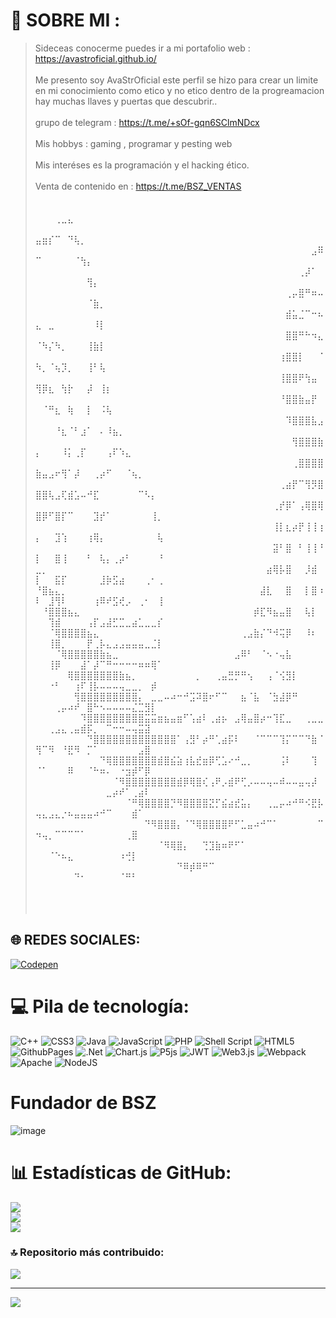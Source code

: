 # 💫 SOBRE MI :
> Sideceas conocerme puedes ir a mi portafolio web : https://avastroficial.github.io/
<br></br>
  Me presento soy AvaStrOficial este perfil se hizo para crear un limite en mi conocimiento como etico y no etico dentro de la progreamacion hay muchas llaves y puertas que descubrir..
  ⠀ <br></br>
grupo de telegram : https://t.me/+sOf-gqn6SClmNDcx
   <br></br>
Mis hobbys : gaming , programar y pesting web
<br></br>
Mis interéses es la programación y el hacking ético.
 <br></br>
Venta de contenido en : https://t.me/BSZ_VENTAS
<br></br>
⠀⠀⠀⠀⠀⠀⠀⠀⠀⠀⠀⠀⠀⠀⠀⠀⠀⠀⠀⠀⠀⠀⠀⠀⠀⠀⠀⠀⠀⠀⠀⠀⠀⠀⠀⠀⠀⠀⠀⠀⠀⠀⠀⠀⠀⠀⠀⠀⢀⣀⣄⠀⠀⠀⠀⠀⠀⠀⠀⠀⠀⠀⠀⠀⠀
⠀⠀⠀⠀⠀⠀⠀⠀⠀⠀⠀⠀⠀⠀⠀⠀⠀⠀⠀⠀⠀⠀⠀⠀⠀⠀⠀⠀⠀⠀⠀⠀⠀⠀⠀⠀⠀⠀⠀⠀⠀⠀⠀⠀⠀⣤⣶⡎⠉⠀⠙⢧⡀⠀⠀⠀⠀⠀⠀⠀⠀⠀⠀⠀⠀
⠀⠀⠀⠀⠀⠀⠀⠀⠀⠀⠀⠀⠀⠀⠀⠀⠀⠀⠀⠀⠀⠀⠀⠀⠀⠀⠀⠀⠀⠀⠀⠀⠀⠀⠀⠀⠀⠀⠀⠀⠀⠀⠀⣠⠿⠉⠀⠀⠀⠀⠀⠈⢳⡄⠀⠀⠀⠀⠀⠀⠀⠀⠀⠀⠀
⠀⠀⠀⠀⠀⠀⠀⠀⠀⠀⠀⠀⠀⠀⠀⠀⠀⠀⠀⠀⠀⠀⠀⠀⠀⠀⠀⠀⠀⠀⠀⠀⠀⠀⠀⠀⠀⠀⠀⠀⠀⢀⡼⠁⠀⠀⠀⠀⠀⠀⠀⠀⠀⢻⡄⠀⠀⠀⠀⠀⠀⠀⠀⠀⠀
⠀⠀⠀⠀⠀⠀⠀⠀⠀⠀⠀⠀⠀⠀⠀⠀⠀⠀⠀⠀⠀⠀⠀⠀⠀⠀⠀⠀⠀⠀⠀⠀⠀⠀⠀⠀⠀⠀⠀⢀⡤⣿⠛⠶⠤⠀⠀⠀⠀⠀⠀⠀⠀⠈⣷⡀⠀⠀⠀⠀⠀⠀⠀⠀⠀
⠀⠀⠀⠀⠀⠀⠀⠀⠀⠀⠀⠀⠀⠀⠀⠀⠀⠀⠀⠀⠀⠀⠀⠀⠀⠀⠀⠀⠀⠀⠀⠀⠀⠀⠀⠀⠀⠀⠀⣾⣥⣈⠉⠒⠦⣄⠀⣀⠀⠀⠀⠀⠀⠀⠸⡇⠀⠀⠀⠀⠀⠀⠀⠀⠀
⠀⠀⠀⠀⠀⠀⠀⠀⠀⠀⠀⠀⠀⠀⠀⠀⠀⠀⠀⠀⠀⠀⠀⠀⠀⠀⠀⠀⠀⠀⠀⠀⠀⠀⠀⠀⠀⠀⠀⣿⣿⠛⠓⠲⣄⠈⠳⡌⠳⡀⠀⠀⠀⢸⣷⡇⠀⠀⠀⠀⠀⠀⠀⠀⠀
⠀⠀⠀⠀⠀⠀⠀⠀⠀⠀⠀⠀⠀⠀⠀⠀⠀⠀⠀⠀⠀⠀⠀⠀⠀⠀⠀⠀⠀⠀⠀⠀⠀⠀⠀⠀⠀⠀⢰⣿⣿⡇⠀⠀⠈⠳⡀⠈⢦⡹⡀⠀⠀⢸⠃⢧⠀⠀⠀⠀⠀⠀⠀⠀⠀
⠀⠀⠀⠀⠀⠀⠀⠀⠀⠀⠀⠀⠀⠀⠀⠀⠀⠀⠀⠀⠀⠀⠀⠀⠀⠀⠀⠀⠀⠀⠀⠀⠀⠀⠀⠀⠀⠀⢸⣿⣿⠟⢳⣤⠀⢻⡿⣆⠀⢳⡗⠀⠀⡼⠀⢸⡆⠀⠀⠀⠀⠀⠀⠀⠀
⠀⠀⠀⠀⠀⠀⠀⠀⠀⠀⠀⠀⠀⠀⠀⠀⠀⠀⠀⠀⠀⠀⠀⠀⠀⠀⠀⠀⠀⠀⠀⠀⠀⠀⠀⠀⠀⠀⠘⣿⣿⣷⣤⡟⠀⠀⠈⠛⣆⠀⢷⠀⠀⡇⠀⠨⢧⠀⠀⠀⠀⠀⠀⠀⠀
⠀⠀⠀⠀⠀⠀⠀⠀⠀⠀⠀⠀⠀⠀⠀⠀⠀⠀⠀⠀⠀⠀⠀⠀⠀⠀⠀⠀⠀⠀⠀⠀⠀⠀⠀⠀⠀⠀⠀⠹⣿⣿⣿⣧⣠⠀⠀⠀⠘⣆⠈⠃⣰⠁⠀⠄⠸⣦⡀⠀⠀⠀⠀⠀⠀
⠀⠀⠀⠀⠀⠀⠀⠀⠀⠀⠀⠀⠀⠀⠀⠀⠀⠀⠀⠀⠀⠀⠀⠀⠀⠀⠀⠀⠀⠀⠀⠀⠀⠀⠀⠀⠀⠀⠀⠀⢻⣿⣿⣿⣷⡄⠀⠀⠀⠸⡅⢀⡏⠀⠀⠀⢠⠏⠱⣄⠀⠀⠀⠀⠀
⠀⠀⠀⠀⠀⠀⠀⠀⠀⠀⠀⠀⠀⠀⠀⠀⠀⠀⠀⠀⠀⠀⠀⠀⠀⠀⠀⠀⠀⠀⠀⠀⠀⠀⠀⠀⠀⠀⠀⠀⢀⣿⣿⣿⣿⣷⣤⣠⠖⢻⠁⡼⠀⠀⢀⡴⠋⠀⠀⠈⢦⡀⠀⠀⠀
⠀⠀⠀⠀⠀⠀⠀⠀⠀⠀⠀⠀⠀⠀⠀⠀⠀⠀⠀⠀⠀⠀⠀⠀⠀⠀⠀⠀⠀⠀⠀⠀⠀⠀⠀⠀⠀⠀⢀⣴⡟⠉⢻⡻⣿⣿⣿⢧⣠⢏⣾⣡⠤⠚⣏⠀⠀⠀⠀⠀⠀⠉⠣⡄⠀
⠀⠀⠀⠀⠀⠀⠀⠀⠀⠀⠀⠀⠀⠀⠀⠀⠀⠀⠀⠀⠀⠀⠀⠀⠀⠀⠀⠀⠀⠀⠀⠀⠀⠀⠀⠀⠀⢀⡞⡿⠁⢠⢿⣿⢿⣿⡿⠋⣿⡏⠉⠀⠀⠀⣹⡞⠁⠀⠀⠀⠀⠀⠀⢸⡀
⠀⠀⠀⠀⠀⠀⠀⠀⠀⠀⠀⠀⠀⠀⠀⠀⠀⠀⠀⠀⠀⠀⠀⠀⠀⠀⠀⠀⠀⠀⠀⠀⠀⠀⠀⠀⠀⢸⡇⣆⡴⡟⢸⢸⢰⡄⠀⠀⣹⢱⠀⠀⠀⢰⢿⡄⠀⠀⠀⠀⠀⠀⠀⠀⢧
⠀⠀⠀⠀⠀⠀⠀⠀⠀⠀⠀⠀⠀⠀⠀⠀⠀⠀⠀⠀⠀⠀⠀⠀⠀⠀⠀⠀⠀⠀⠀⠀⠀⠀⠀⠀⠀⣽⠃⣿⠀⠃⢸⢸⠘⡇⠀⠀⣿⢸⠀⠀⠀⠃⠀⢧⡄⢀⡴⠃⠀⠀⠀⠀⠘
⣀⡀⠀⠀⠀⠀⠀⠀⠀⠀⠀⠀⠀⠀⠀⠀⠀⠀⠀⠀⠀⠀⠀⠀⠀⠀⠀⠀⠀⠀⠀⠀⠀⠀⠀⠀⣴⢿⡧⣿⠀⠀⡸⣾⠀⡇⠀⠀⣯⡏⠀⠀⠀⠀⠀⣸⡷⣫⣴⠀⠀⠀⢀⠂⢀
⠘⣿⣦⣄⡀⠀⠀⠀⠀⠀⠀⠀⠀⠀⠀⠀⠀⠀⠀⠀⠀⠀⠀⠀⠀⠀⠀⠀⠀⠀⠀⠀⠀⠀⠀⣼⣇⠀⠀⣿⠀⠀⡇⣿⠰⠇⠀⣸⢻⠇⠀⠀⠀⠀⢰⠿⠞⣫⢞⡠⠀⢀⠂⠀⢸
⠀⠘⣿⣿⣿⣦⣄⠀⠀⠀⠀⠀⠀⠀⠀⠀⠀⠀⠀⠀⠀⠀⠀⠀⠀⠀⠀⠀⠀⠀⠀⠀⠀⠀⡾⣏⠻⣦⣤⣿⠀⠀⢧⡇⠀⠀⠀⢹⣾⠀⠀⠀⠀⢠⡏⣠⣼⣋⣉⣀⣴⣁⣀⣀⡎
⠀⠀⠈⢿⣿⣿⣿⣿⣦⣄⠀⠀⠀⠀⠀⠀⠀⠀⠀⠀⠀⠀⠀⠀⠀⠀⠀⠀⠀⠀⠀⠀⢀⣠⣷⡌⠙⠺⢭⡿⠀⠀⠸⠆⠀⠀⠀⢸⣿⡀⠀⠀⠀⡟⢀⡧⣄⣠⣠⣤⣤⣤⣀⣈⡇
⠀⠀⠀⠈⢿⣿⣿⣿⣿⣿⣷⣦⣀⠀⠀⠀⠀⠀⠀⠀⠀⠀⠀⠀⠀⠀⠀⠀⠀⠀⠀⣠⠿⠃⠀⠈⠢⠐⢤⣧⠀⠀⠀⠀⠀⠀⠀⢸⡿⠀⠀⠀⣼⠁⡼⠉⠛⠒⠒⠒⠒⠶⠶⢿⠁
⠀⠀⠀⠀⠀⢿⣿⣿⣿⣿⣿⣿⣿⣷⣦⡀⠀⠀⠀⠀⠀⠀⠀⠀⠀⡀⠀⠀⢀⣤⣛⡛⠛⢢⠀⠀⢠⠈⢪⣻⡇⠀⠀⠀⠀⠀⠀⠐⠃⠀⠀⢰⠏⢸⡧⠤⠤⠤⢤⣀⣀⡀⠀⡾⠀
⠀⠀⠀⠀⠀⠀⢻⣿⣿⣿⣿⣿⣿⣿⣿⣿⡄⠀⣀⣀⠤⠴⠒⠚⣩⠽⣿⠖⠋⠉⠀⠀⣦⠈⣧⠀⠈⣳⣼⡿⠛⠀⠀⠀⠀⠀⠀⠀⢀⡤⠴⠞⠀⣿⠓⠢⠤⠤⠤⠤⣌⣉⣻⡇⠀
⠀⠀⠀⠀⠀⠀⠀⠹⣿⣿⣿⣿⣿⣿⣿⣿⣿⣭⣭⣶⣦⣤⣶⠋⢡⣴⠇⢀⣴⡦⠀⣠⢿⣤⣿⡴⠒⢹⣏⣀⠀⠀⢀⣀⣀⠀⠀⢀⣠⣄⢀⣤⣾⡯⡀⠀⠉⠒⠒⠤⢤⣭⣽⠀⠀
⠀⠀⠀⠀⠀⠀⠀⠀⠙⣿⣿⣿⣿⣿⣿⣿⣿⣿⣿⣿⣿⣿⠁⢠⣻⠃⡴⠛⢁⣴⡯⠇⠀⠀⠈⠉⠉⠉⢹⡍⠉⠉⠙⣷⠈⢻⠉⠻⠀⠘⣟⠻⠀⡉⠁⠀⠀⠀⠀⠀⠀⣠⣿⠀⠀
⠀⠀⠀⠀⠀⠀⠀⠀⠀⠀⠙⢿⣿⣿⣿⣿⣿⣿⣿⣾⣿⣮⣵⢰⣧⣞⣶⡿⢋⣡⠔⠚⣀⡀⠀⠀⠀⠀⢨⠇⠀⠀⠀⢹⠀⠈⠁⠀⠀⠀⠿⠀⠀⠈⠓⠶⠄⠀⠐⣲⡾⠋⡿⠀⠀
⠀⠀⠀⠀⠀⠀⠀⠀⠀⠀⠀⠀⠈⠻⣿⣿⣿⣿⣿⣿⣿⣿⣾⡿⢿⣿⢎⢠⠟⡠⣾⠟⢋⡠⠤⠤⢤⠤⠾⠤⠤⣤⢤⡼⠀⠀⠀⠀⠀⠀⠀⠀⠀⠀⠀⠀⣀⡴⠞⠁⢀⣴⠇⠀⠀
⠀⠀⠀⠀⠀⠀⠀⠀⠀⠀⠀⠀⠀⠀⠈⠛⢿⣿⣿⣿⣿⡙⠻⣿⣿⣿⣿⣝⡋⣮⣴⣞⣥⡄⠀⠀⢀⣀⡤⠴⠚⠛⠪⣟⡧⢤⣄⣠⣄⡐⠦⣤⣤⣤⠴⠚⠉⠀⠀⠀⣾⠁⠀⠀⠀
⠀⠀⠀⠀⠀⠀⠀⠀⠀⠀⠀⠀⠀⠀⠀⠀⠀⠙⠻⣿⣿⣿⡄⠈⠙⢿⣿⣿⣿⣿⠟⠋⣁⣤⠴⠚⠉⠁⠀⠀⠀⠀⠀⠀⠉⠲⢤⡀⠉⠉⠉⠉⠁⠀⠀⠀⠀⠀⠀⢀⣿⠀⠀⠀⠀
⠀⠀⠀⠀⠀⠀⠀⠀⠀⠀⠀⠀⠀⠀⠀⠀⠀⠀⠀⠈⠻⢿⣿⡄⠀⠀⢙⣹⣷⠶⠟⠋⠁⠀⠀⠀⠀⠀⠀⠀⠀⠀⠀⠀⠀⠀⠀⠈⠑⠦⣄⠀⠀⠀⠀⠀⠀⠀⠰⢚⡇⠀⠀⠀⠀
⠀⠀⠀⠀⠀⠀⠀⠀⠀⠀⠀⠀⠀⠀⠀⠀⠀⠀⠀⠀⠀⠀⠙⠿⡾⠿⠛⠉⠀⠀⠀⠀⠀⠀⠀⠀⠀⠀⠀⠀⠀⠀⠀⠀⠀⠀⠀⠀⠀⠀⠀⠙⠂⠀⠀⠀⠀⠀⠈⠛⠃⠀⠀⠀⠀⠀⠀⠀⠀⠀⠀⠀⠀⠀⠀⠀⠀⠀⠀⠀⠀⠀⠀⠀⠀⠀⠀⠀⠀⠀⠀⠀⠀⠀⠀⠀⠀⠀⠀⠀⠀⠀⠀⠀⠀⠀⠀⠀⠀⠀⠀⠀
<br></br>⠀⠀⠀⠀⠀


## 🌐 REDES SOCIALES:
[![Codepen](https://img.shields.io/badge/Codepen-000000?style=for-the-badge&logo=codepen&logoColor=white)](https://codepen.io/AvastrOficial) 

# 💻 Pila de tecnología:
![C++](https://img.shields.io/badge/c++-%2300599C.svg?style=plastic&logo=c%2B%2B&logoColor=white) ![CSS3](https://img.shields.io/badge/css3-%231572B6.svg?style=plastic&logo=css3&logoColor=white) ![Java](https://img.shields.io/badge/java-%23ED8B00.svg?style=plastic&logo=openjdk&logoColor=white) ![JavaScript](https://img.shields.io/badge/javascript-%23323330.svg?style=plastic&logo=javascript&logoColor=%23F7DF1E) ![PHP](https://img.shields.io/badge/php-%23777BB4.svg?style=plastic&logo=php&logoColor=white) ![Shell Script](https://img.shields.io/badge/shell_script-%23121011.svg?style=plastic&logo=gnu-bash&logoColor=white) ![HTML5](https://img.shields.io/badge/html5-%23E34F26.svg?style=plastic&logo=html5&logoColor=white) ![GithubPages](https://img.shields.io/badge/github%20pages-121013?style=plastic&logo=github&logoColor=white) ![.Net](https://img.shields.io/badge/.NET-5C2D91?style=plastic&logo=.net&logoColor=white) ![Chart.js](https://img.shields.io/badge/chart.js-F5788D.svg?style=plastic&logo=chart.js&logoColor=white) ![P5js](https://img.shields.io/badge/p5.js-ED225D?style=plastic&logo=p5.js&logoColor=FFFFFF) ![JWT](https://img.shields.io/badge/JWT-black?style=plastic&logo=JSON%20web%20tokens) ![Web3.js](https://img.shields.io/badge/web3.js-F16822?style=plastic&logo=web3.js&logoColor=white) ![Webpack](https://img.shields.io/badge/webpack-%238DD6F9.svg?style=plastic&logo=webpack&logoColor=black) ![Apache](https://img.shields.io/badge/apache-%23D42029.svg?style=plastic&logo=apache&logoColor=white) ![NodeJS](https://img.shields.io/badge/node.js-6DA55F?style=plastic&logo=node.js&logoColor=white)

# Fundador de BSZ
![image](https://github.com/AvastrOficial/AvastrOficial/assets/91764815/790c680b-86c2-4cb4-b866-532f85a7fd6a)

# 📊 Estadísticas de GitHub:
![](https://github-readme-stats.vercel.app/api?username=AvastrOficial&theme=dark&hide_border=false&include_all_commits=false&count_private=false)<br/>
![](https://github-readme-streak-stats.herokuapp.com/?user=AvastrOficial&theme=dark&hide_border=false)<br/>
![](https://github-readme-stats.vercel.app/api/top-langs/?username=AvastrOficial&theme=dark&hide_border=false&include_all_commits=false&count_private=false&layout=compact)

### 🔝 Repositorio más contribuido: 
![](https://github-contributor-stats.vercel.app/api?username=AvastrOficial&limit=5&theme=dark&combine_all_yearly_contributions=true)

---
[![](https://visitcount.itsvg.in/api?id=AvastrOficial&icon=5&color=3)](https://visitcount.itsvg.in)


<!-- Proudly created with GPRM ( https://gprm.itsvg.in ) -->



⠀⠀⠀⠀⠀⠀⠀⠀⠀⠀⠀⠀⠀⠀⠀⠀⠀⠀⠀⠀⠀⠀⠀⠀⠀⠀⠀⠀⠀⠀⠀⠀⠀⠀⠀⠀⠀⠀⠀⠀⠀⠀⠀⠀⠀⠀⠀⠀⠀⠀⠀⠀⠀⠀⠀⠀⠀⠀⠀⠀⠀⠀⠀⠀⠀⠀⠀⠀⠀⠀
